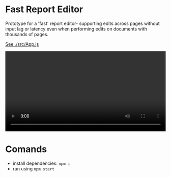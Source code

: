 # Fast Report Editor
Prototype for a 'fast' report editor- supporting edits across pages without input lag or latency even when performing edits on documents with thousands of pages.  

[See ./src/App.js](./src/App.js)  

<video src="https://user-images.githubusercontent.com/37027688/134801807-e31d5d00-65d1-4c8e-96bc-7d079e39b1d2.mp4" width="100%"></video>  


# Comands
* install dependencies: `npm i`
* run using `npm start`
